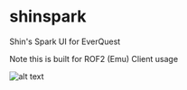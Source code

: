 # shinspark
Shin's Spark UI for EverQuest

Note this is built for ROF2 (Emu) Client usage

![alt text]({116A4723-203E-41F1-A443-D48D5F7FE577}.png)